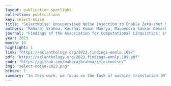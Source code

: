 ```yaml
---
layout: publication_spotlight
collection: publications
key: select-noise
title: "SelectNoise: Unsupervised Noise Injection to Enable Zero-shot Machine Translation for Extremely Low-resource languages"
authors: "Maharaj Brahma, Kaushal Kumar Maurya, Maunendra Sankar Desarkar"
journal: "Findings of the Association for Computational Linguistics: EMNLP 2023"
year: 2023
month: 10
highlight: 1
link: "https://aclanthology.org/2023.findings-emnlp.109/"
pdf: "https://aclanthology.org/2023.findings-emnlp.109.pdf"
code: "https://github.com/maharajbrahma/selectnoise/"
img: "select-noise-2023.png"
bibtex: 1
summary: "In this work, we focus on the task of machine translation (MT) from extremely low-resource language (ELRLs) to English. The unavailability of parallel data, lack of representation from large multilingual pre-trained models, and limited monolingual data hinder the development of MT systems for ELRLs. However, many ELRLs often share lexical similarities with high-resource languages (HRLs) due to factors such as dialectical variations, geographical proximity, and language structure. We utilize this property to improve cross-lingual signals from closely related HRL to enable MT for ELRLs. Specifically, we propose a novel unsupervised approach, SelectNoise, based on selective candidate extraction and noise injection to generate noisy HRLs training data. The noise injection acts as a regularizer, and the model trained with noisy data learns to handle lexical variations such as spelling, grammar, and vocabulary changes, leading to improved cross-lingual transfer to ELRLs. The selective candidates are extracted using BPE merge operations and edit operations, and noise injection is performed using greedy, top-p, and top-k sampling strategies. We evaluate the proposed model on 12 ELRLs from the FLORES-200 benchmark in a zero-shot setting across two language families. The proposed model outperformed all the strong baselines, demonstrating its efficacy. It has comparable performance with the supervised noise injection model."
---
```

